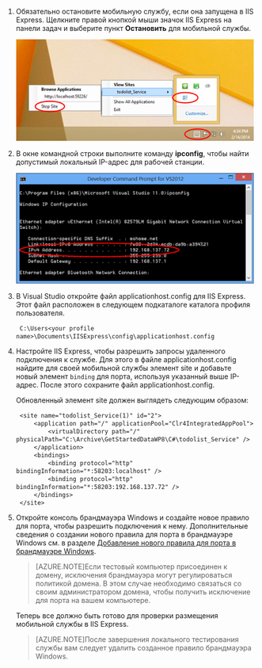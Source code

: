 
1. Обязательно остановите мобильную службу, если она запущена в IIS Express. Щелкните правой кнопкой мыши значок IIS Express на панели задач и выберите пункт **Остановить** для мобильной службы.

    ![](./media/mobile-services-how-to-configure-iis-express/iis-express-tray-stop-site.png)


2. В окне командной строки выполните команду **ipconfig**, чтобы найти допустимый локальный IP-адрес для рабочей станции.

    ![](./media/mobile-services-how-to-configure-iis-express/ipconfig.png)


3. В Visual Studio откройте файл applicationhost.config для IIS Express. Этот файл расположен в следующем подкаталоге каталога профиля пользователя.

        C:\Users<your profile name>\Documents\IISExpress\config\applicationhost.config

4. Настройте IIS Express, чтобы разрешить запросы удаленного подключения к службе. Для этого в файле applicationhost.config найдите для своей мобильной службы элемент site и добавьте новый элемент `binding` для порта, используя указанный выше IP-адрес. После этого сохраните файл applicationhost.config.

    Обновленный элемент site должен выглядеть следующим образом:

        <site name="todolist_Service(1)" id="2">
            <application path="/" applicationPool="Clr4IntegratedAppPool">
                <virtualDirectory path="/" physicalPath="C:\Archive\GetStartedDataWP8\C#\todolist_Service" />
            </application>
            <bindings>
                <binding protocol="http" bindingInformation="*:58203:localhost" />
                <binding protocol="http" bindingInformation="*:58203:192.168.137.72" />
            </bindings>
        </site>

5. Откройте консоль брандмауэра Windows и создайте новое правило для порта, чтобы разрешить подключения к нему. Дополнительные сведения о создании нового правила для порта в брандмауэре Windows см. в разделе [Добавление нового правила для порта в брандмауэре Windows].

    >[AZURE.NOTE]Если тестовый компьютер присоединен к домену, исключения брандмауэра могут регулироваться политикой домена. В этом случае необходимо связаться со своим администратором домена, чтобы получить исключение для порта на вашем компьютере.

    Теперь все должно быть готово для проверки размещения мобильной службы в IIS Express.

    >[AZURE.NOTE]После завершения локального тестирования службы вам следует удалить созданное правило брандмауэра Windows.


<!-- URLs. -->
[Добавление нового правила для порта в брандмауэре Windows]: http://go.microsoft.com/fwlink/?LinkId=392240

<!---HONumber=62-->